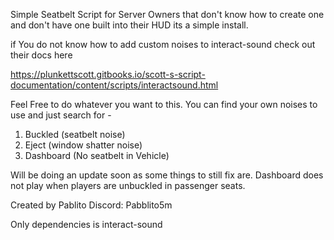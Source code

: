Simple Seatbelt Script for Server Owners that don't know how to create one and don't have one built into their HUD
its a simple install. 

if You do not know how to add custom noises to interact-sound check out their docs here 

https://plunkettscott.gitbooks.io/scott-s-script-documentation/content/scripts/interactsound.html


Feel Free to do whatever you want to this. You can find your own noises to use and just search for - 
1. Buckled (seatbelt noise)
2. Eject (window shatter noise)
3. Dashboard (No seatbelt in Vehicle)

Will be doing an update soon as some things to still fix are. Dashboard does not play when players are unbuckled in passenger seats.

Created by Pablito
Discord: Pabblito5m

Only dependencies is interact-sound
